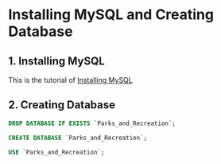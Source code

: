 # Installing MySQL and Creating Database

## 1. Installing MySQL

This is the tutorial of [Installing MySQL](https://www.youtube.com/watch?v=wgRwITQHszU&list=PLUaB-1hjhk8FE_XZ87vPPSfHqb6OcM0cF&index=4)

## 2. Creating Database

```sql
DROP DATABASE IF EXISTS `Parks_and_Recreation`;

CREATE DATABASE `Parks_and_Recreation`;

USE `Parks_and_Recreation`;
```
